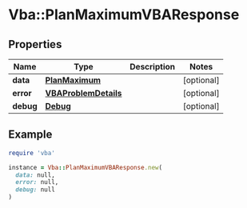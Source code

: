 # Vba::PlanMaximumVBAResponse

## Properties

| Name | Type | Description | Notes |
| ---- | ---- | ----------- | ----- |
| **data** | [**PlanMaximum**](PlanMaximum.md) |  | [optional] |
| **error** | [**VBAProblemDetails**](VBAProblemDetails.md) |  | [optional] |
| **debug** | [**Debug**](Debug.md) |  | [optional] |

## Example

```ruby
require 'vba'

instance = Vba::PlanMaximumVBAResponse.new(
  data: null,
  error: null,
  debug: null
)
```

